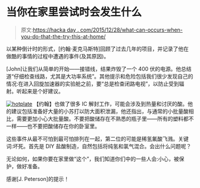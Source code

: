 # 当你在家里尝试时会发生什么

> 原文:[https://hacka day . com/2015/12/28/what-can-occurs-when-you-do-that-the-try-this-at-home/](https://hackaday.com/2015/12/28/what-can-happen-when-you-do-try-this-at-home/)

以某种倒计时的形式，[约翰·麦克马斯特]回顾了过去几年的项目，并记录了他在做酷的事情的过程中遭遇的事件(及其原因)。

[John]让我们从简单的开始——接错线，结果炸毁了一个 400 伏的电源。他总结道“仔细检查线路，尤其是大功率系统”。其他提示和危险包括我们很少发现自己的情况:在进入回旋加速器的实验舱之前，要“总是检查闭路电视”，以防止受到辐射。听起来是个好建议。

[![hotplate](../Images/20b7b46552f9f6bff04697ece43e96ba.png)](https://hackaday.com/wp-content/uploads/2015/12/hotplate.jpg) 【约翰】也做了很多 IC 解封工作，可能会涉及到热量和讨厌的酸。他的建议包括准备好大量的小苏打以防大面积泄漏，他还指出，与通常的小批量酸相比，需要更加小心大批量酸。不要把酸储存在不熟悉的瓶子里——所有的塑料都不一样——也不要把酸储存在你的卧室里。

这些事件从最不可怕到最可怕排列在一起，第二位的可能是稀氢氟酸飞溅。关键词:坏死。首先是 DIY 盐酸制造，自然包括将纯氢和氯气混合。会出什么问题呢？

无论如何，如果你要在家里做“这个”，我们知道你们中的一些人会:小心，被保护，做好准备。

感谢[J. Peterson]的提示！